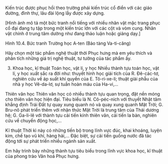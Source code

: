 Kiến trúc được phục hồi theo trường phái kiến trúc cổ điển với các giáo đường, đình thự, lâu đài lộng lẫy được xây dựng.

[Hình ảnh mô tả một bức tranh nổi tiếng với nhiều nhân vật mặc trang phục cổ đại đang tụ tập trong một kiến trúc lớn với các cột và vòm cung. Nhân vật chính ở trung tâm dường như đang thảo luận hoặc giảng dạy.]

Hình 10.4. Bức tranh Trường học A-ten (Bảo tàng Va-ti-căng)

Hãy chọn một tác phẩm nghệ thuật thời Phục hưng mà em yêu thích và phân tích những giá trị nghệ thuật, tư tưởng của tác phẩm ấy.

3. Khoa học, kĩ thuật
Toán học, vật lí, y học
Nhiều thành tựu toán học, vật lí, y học xuất sắc ra đời như: thuyết hình học giải tích của R. Đê-các-tơ, nghiên cứu về áp suất khí quyển của E. Tô-ri-xe-li; thuật giải phẫu của nhà y học Vê-da-lơ, sự tuần hoàn máu của Ha-vi,...

Thiên văn học
Thiên văn học có nhiều thành tựu quan trọng, đặt nền móng cho thiên văn học hiện đại. Tiêu biểu là N. Cô-péc-nich với thuyết Nhật tâm khẳng định Trái Đất tự quay xung quanh nó và quay xung quanh Mặt Trời; G. Bru-nô phát triển thêm với nhận thức Mặt Trời là trung tâm của Thái dương hệ; G. Ga-li-lê với thành tựu cải tiến kính thiên văn, cải tiến la bàn, nghiên cứu về chuyển động học,...

Kĩ thuật
Thời kì này có những tiến bộ trong lĩnh vực đúc, khai khoáng, luyện kim, chế tạo vũ khí, hàng hải,... Đặc biệt, sự cải tiến guồng nước đã tác động tới sự phát triển nhiều ngành sản xuất.

Em hãy trình bày những thành tựu tiêu biểu trong lĩnh vực khoa học, kĩ thuật của phong trào Văn hoá Phục hưng.